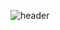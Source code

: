 ![header](https://capsule-render.vercel.app/api?type=waving&color=timeGradient&text=Welcome%20to%20Suhyun's%20GitHub%20👋%20&animation=blinkling&fontSize=35&fontAlignY=40&fontAlign=70&height=250)
